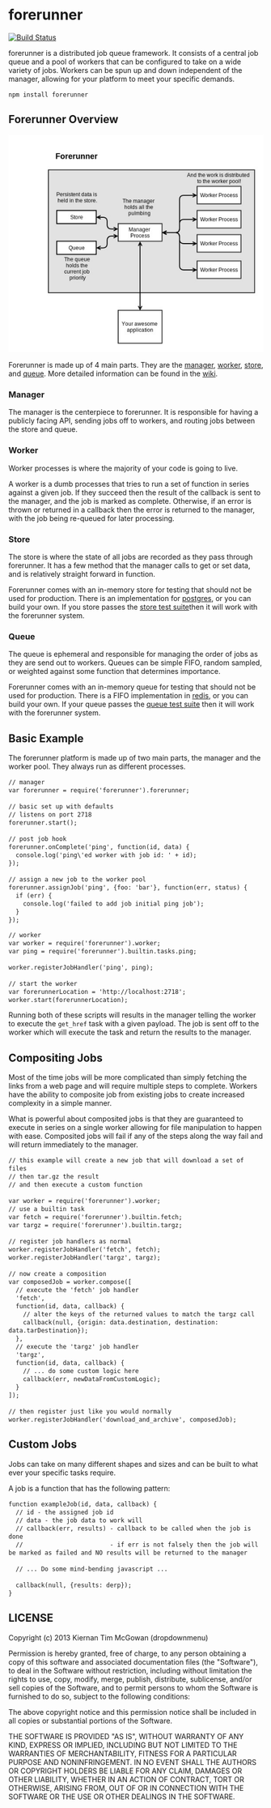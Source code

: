 forerunner
===

[![Build Status](https://travis-ci.org/dropdownmenu/forerunner.png?branch=master)](https://travis-ci.org/dropdownmenu/forerunner)

forerunner is a distributed job queue framework. It consists of a central job queue and a pool of workers that can be configured to take on a wide variety of jobs. Workers can be spun up and down independent of the manager, allowing for your platform to meet your specific demands.

```
npm install forerunner
```


Forerunner Overview
---

![Forerunner System Overview](https://raw.githubusercontent.com/dropdownmenu/forerunner/master/img/basic_forerunner.jpg)

Forerunner is made up of 4 main parts. They are the [manager](https://github.com/dropdownmenu/forerunner/wiki/Manager), [worker](https://github.com/dropdownmenu/forerunner/wiki/Worker), [store](https://github.com/dropdownmenu/forerunner/wiki/Store), and [queue](https://github.com/dropdownmenu/forerunner/wiki/Queue). More detailed information can be found in the [wiki](https://github.com/dropdownmenu/forerunner/wiki).

### Manager

The manager is the centerpiece to forerunner. It is responsible for having a publicly facing API, sending jobs off to workers, and routing jobs between the store and queue.

###  Worker

Worker processes is where the majority of your code is going to live.

A worker is a dumb processes that tries to run a set of function in series against a given job. If they succeed then the result of the callback is sent to the manager, and the job is marked as complete. Otherwise, if an error is thrown or returned in a callback then the error is returned to the manager, with the job being re-queued for later processing.

### Store

The store is where the state of all jobs are recorded as they pass through forerunner. It has a few method that the manager calls to get or set data, and is relatively straight forward in function.

Forerunner comes with an in-memory store for testing that should not be used for production. There is an implementation for [postgres](https://github.com/dropdownmenu/forerunner-postgres-store), or you can build your own. If you store passes the [store test suite](https://github.com/dropdownmenu/forerunner-store-tests)then it will work with the forerunner system.

### Queue

The queue is ephemeral and responsible for managing the order of jobs as they are send out to workers. Queues can be simple FIFO, random sampled, or weighted against some function that determines importance.

Forerunner comes with an in-memory queue for testing that should not be used for production. There is a FIFO implementation in [redis](https://github.com/dropdownmenu/forerunner-redis-queue), or you can build your own. If your queue passes the [queue test suite](https://github.com/dropdownmenu/forerunner-queue-tests) then it will work with the forerunner system.

Basic Example
---

The forerunner platform is made up of two main parts, the manager and the worker pool. They always run as different processes.

```
// manager
var forerunner = require('forerunner').forerunner;

// basic set up with defaults
// listens on port 2718
forerunner.start();

// post job hook
forerunner.onComplete('ping', function(id, data) {
  console.log('ping\'ed worker with job id: ' + id);
});

// assign a new job to the worker pool
forerunner.assignJob('ping', {foo: 'bar'}, function(err, status) {
  if (err) {
    console.log('failed to add job initial ping job');
  }
});

```


```
// worker
var worker = require('forerunner').worker;
var ping = require('forerunner').builtin.tasks.ping;

worker.registerJobHandler('ping', ping);

// start the worker
var forerunnerLocation = 'http://localhost:2718';
worker.start(forerunnerLocation);
```

Running both of these scripts will results in the manager telling the worker to execute the `get_href` task with a given payload. The job is sent off to the worker which will execute the task and return the results to the manager.


Compositing Jobs
---

Most of the time jobs will be more complicated than simply fetching the links from a web page and will require multiple steps to complete. Workers have the ability to composite job from existing jobs to create increased complexity in a simple manner.

What is powerful about composited jobs is that they are guaranteed to execute in series on a single worker allowing for file manipulation to happen with ease. Composited jobs will fail if any of the steps along the way fail and will return immediately to the manager.

```
// this example will create a new job that will download a set of files
// then tar.gz the result
// and then execute a custom function

var worker = require('forerunner').worker;
// use a builtin task
var fetch = require('forerunner').builtin.fetch;
var targz = require('forerunner').builtin.targz;

// register job handlers as normal
worker.registerJobHandler('fetch', fetch);
worker.registerJobHandler('targz', targz);

// now create a composition
var composedJob = worker.compose([
  // execute the 'fetch' job handler
  'fetch',
  function(id, data, callback) {
    // alter the keys of the returned values to match the targz call
    callback(null, {origin: data.destination, destination: data.tarDestination});
  },
  // execute the 'targz' job handler
  'targz',
  function(id, data, callback) {
    // ... do some custom logic here
    callback(err, newDataFromCustomLogic);
  }
]);

// then register just like you would normally
worker.registerJobHandler('download_and_archive', composedJob);

```

Custom Jobs
---

Jobs can take on many different shapes and sizes and can be built to what ever your specific tasks require.

A job is a function that has the following pattern:


```
function exampleJob(id, data, callback) {
  // id - the assigned job id
  // data - the job data to work will
  // callback(err, results) - callback to be called when the job is done
  //                        - if err is not falsely then the job will be marked as failed and NO results will be returned to the manager

  // ... Do some mind-bending javascript ...

  callback(null, {results: derp});
}
```


LICENSE
---

<MIT>

Copyright (c) 2013 Kiernan Tim McGowan (dropdownmenu)

Permission is hereby granted, free of charge, to any person obtaining a copy of this software and associated documentation files (the "Software"), to deal in the Software without restriction, including without limitation the rights to use, copy, modify, merge, publish, distribute, sublicense, and/or sell copies of the Software, and to permit persons to whom the Software is furnished to do so, subject to the following conditions:

The above copyright notice and this permission notice shall be included in all copies or substantial portions of the Software.

THE SOFTWARE IS PROVIDED "AS IS", WITHOUT WARRANTY OF ANY KIND, EXPRESS OR IMPLIED, INCLUDING BUT NOT LIMITED TO THE WARRANTIES OF MERCHANTABILITY, FITNESS FOR A PARTICULAR PURPOSE AND NONINFRINGEMENT. IN NO EVENT SHALL THE AUTHORS OR COPYRIGHT HOLDERS BE LIABLE FOR ANY CLAIM, DAMAGES OR OTHER LIABILITY, WHETHER IN AN ACTION OF CONTRACT, TORT OR OTHERWISE, ARISING FROM, OUT OF OR IN CONNECTION WITH THE SOFTWARE OR THE USE OR OTHER DEALINGS IN THE SOFTWARE.

